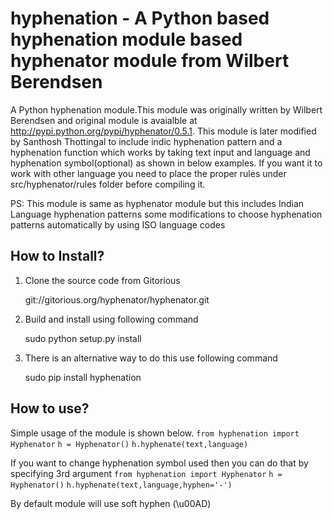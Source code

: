 hyphenation - A Python based hyphenation module based hyphenator module from Wilbert Berendsen
=======================================================================================
A Python hyphenation module.This module was originally written 
by Wilbert Berendsen <wbsoft at xs4all nl> and original module 
is avaialble at http://pypi.python.org/pypi/hyphenator/0.5.1.
This module is later modified by Santhosh Thottingal to include
indic hyphenation pattern and a hyphenation function which works
by taking text input and language and hyphenation symbol(optional)
as shown in below examples.
If you want it to work with other language you need to place
the proper rules under src/hyphenator/rules folder before compiling it.

PS: This module is same as hyphenator module but this includes Indian Language
hyphenation patterns some modifications to choose hyphenation patterns automatically
by using ISO language codes

How to Install?
---------------
1. Clone the source code from Gitorious

    git://gitorious.org/hyphenator/hyphenator.git
    
2. Build and install using following command

    sudo python setup.py install
    
3. There is an alternative way to do this use following command

    sudo pip install hyphenation
    
How to use?
---------------
Simple usage of the module is shown below.
`from hyphenation import Hyphenator`
`h = Hyphenator()`
`h.hyphenate(text,language)`

If you want to change hyphenation symbol used then you can do that
by specifying 3rd argument
`from hyphenation import Hyphenator`
`h = Hyphenator()`
`h.hyphenate(text,language,hyphen='-')`

By default module will use soft hyphen (\u00AD)



